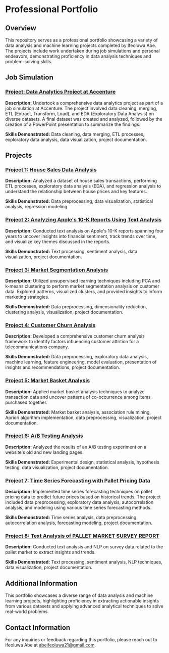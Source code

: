 # Professional Portfolio

## Overview

This repository serves as a professional portfolio showcasing a variety of data analysis and machine learning projects completed by Ifeoluwa Abe. The projects include work undertaken during job simulations and personal endeavors, demonstrating proficiency in data analysis techniques and problem-solving skills.

## Job Simulation

### [Project: Data Analytics Project at Accenture](https://github.com/Sirius-Ife/accenture)

**Description:** Undertook a comprehensive data analytics project as part of a job simulation at Accenture. The project involved data cleaning, merging, ETL (Extract, Transform, Load), and EDA (Exploratory Data Analysis) on diverse datasets. A final dataset was created and analyzed, followed by the creation of a PowerPoint presentation to summarize the findings.

**Skills Demonstrated:** Data cleaning, data merging, ETL processes, exploratory data analysis, data visualization, project documentation.

## Projects

### [Project 1: House Sales Data Analysis](https://github.com/Sirius-Ife/houseSales_analysis)

**Description:** Analyzed a dataset of house sales transactions, performing ETL processes, exploratory data analysis (EDA), and regression analysis to understand the relationship between house prices and key features.

**Skills Demonstrated:** Data preprocessing, data visualization, statistical analysis, regression modeling.

### [Project 2: Analyzing Apple's 10-K Reports Using Text Analysis](https://github.com/Sirius-Ife/Analyzing-Apple-s-10-K-Reports-Using-Text-Analysis/tree/main)

**Description:** Conducted text analysis on Apple's 10-K reports spanning four years to uncover insights into financial sentiment, track trends over time, and visualize key themes discussed in the reports.

**Skills Demonstrated:** Text processing, sentiment analysis, data visualization, project documentation.

### [Project 3: Market Segmentation Analysis](https://github.com/Sirius-Ife/market_segementation_analysis)

**Description:** Utilized unsupervised learning techniques including PCA and k-means clustering to perform market segmentation analysis on customer data. Explored patterns, visualized clusters, and provided insights to inform marketing strategies.

**Skills Demonstrated:** Data preprocessing, dimensionality reduction, clustering analysis, visualization, project documentation.

### [Project 4: Customer Churn Analysis](https://github.com/Sirius-Ife/customer_churn_analysis-updated-)

**Description:** Developed a comprehensive customer churn analysis framework to identify factors influencing customer attrition for a telecommunications company.

**Skills Demonstrated:** Data preprocessing, exploratory data analysis, machine learning, feature engineering, model evaluation, presentation of insights and recommendations, project documentation.

### [Project 5: Market Basket Analysis](https://github.com/Sirius-Ife/market_basket_analysis)

**Description:** Applied market basket analysis techniques to analyze transaction data and uncover patterns of co-occurrence among items purchased together.

**Skills Demonstrated:** Market basket analysis, association rule mining, Apriori algorithm implementation, data preprocessing, visualization, project documentation.

### [Project 6: A/B Testing Analysis](https://github.com/Sirius-Ife/a-b_testing_analysis)

**Description:** Analyzed the results of an A/B testing experiment on a website's old and new landing pages.

**Skills Demonstrated:** Experimental design, statistical analysis, hypothesis testing, data visualization, project documentation.

### [Project 7: Time Series Forecasting with Pallet Pricing Data](https://github.com/Sirius-Ife/time_series/tree/main)

**Description:** Implemented time series forecasting techniques on pallet pricing data to predict future prices based on historical trends. The project included data preprocessing, exploratory data analysis, autocorrelation analysis, and modeling using various time series forecasting methods.

**Skills Demonstrated:** Time series analysis, data preprocessing, autocorrelation analysis, forecasting modeling, project documentation.

### [Project 8: Text Analysis of PALLET MARKET SURVEY REPORT](https://github.com/Sirius-Ife/text_analysis)

**Description:** Conducted text analysis and NLP on survey data related to the pallet market to extract insights and trends.

**Skills Demonstrated:** Text processing, sentiment analysis, NLP techniques, data visualization, project documentation.


## Additional Information

This portfolio showcases a diverse range of data analysis and machine learning projects, highlighting proficiency in extracting actionable insights from various datasets and applying advanced analytical techniques to solve real-world problems.

## Contact Information

For any inquiries or feedback regarding this portfolio, please reach out to Ifeoluwa Abe at abeifeoluwa21@gmail.com.

